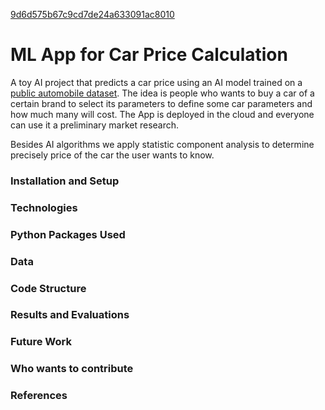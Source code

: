  [9d6d575b67c9cd7de24a633091ac8010](https://github.com/vladimirkanchev/auto-price/assets/4309523/c5f22df4-92ae-4080-86a4-a9fb0251f71f=100x100)
# ML App for Car Price Calculation
A toy AI project that predicts a car price using an AI model trained on a [public automobile dataset](https://www.kaggle.com/datasets/toramky/automobile-dataset/). The idea is people who wants to buy a car of a certain brand to select its parameters to define some car parameters and how much many will cost. The App is deployed in the cloud and everyone can use it a preliminary market research. 

Besides AI algorithms we apply statistic component analysis to determine precisely  price of the car the user wants to know.

### Installation and Setup

### Technologies

### Python Packages Used

### Data
### Code Structure
### Results and Evaluations
### Future Work
### Who wants to contribute
### References

